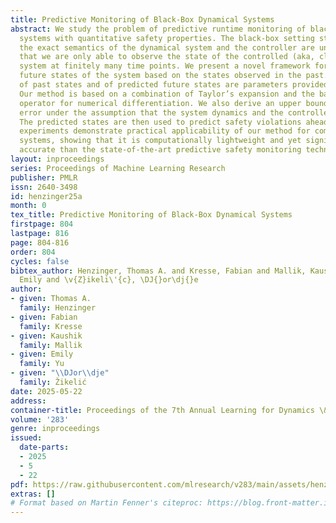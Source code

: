```yaml
---
title: Predictive Monitoring of Black-Box Dynamical Systems
abstract: We study the problem of predictive runtime monitoring of black-box dynamical
  systems with quantitative safety properties. The black-box setting stipulates that
  the exact semantics of the dynamical system and the controller are unknown, and
  that we are only able to observe the state of the controlled (aka, closed-loop)
  system at finitely many time points. We present a novel framework for predicting
  future states of the system based on the states observed in the past. The numbers
  of past states and of predicted future states are parameters provided by the user.
  Our method is based on a combination of Taylor’s expansion and the backward difference
  operator for numerical differentiation. We also derive an upper bound on the prediction
  error under the assumption that the system dynamics and the controller are smooth.
  The predicted states are then used to predict safety violations ahead in time. Our
  experiments demonstrate practical applicability of our method for complex black-box
  systems, showing that it is computationally lightweight and yet significantly more
  accurate than the state-of-the-art predictive safety monitoring techniques.
layout: inproceedings
series: Proceedings of Machine Learning Research
publisher: PMLR
issn: 2640-3498
id: henzinger25a
month: 0
tex_title: Predictive Monitoring of Black-Box Dynamical Systems
firstpage: 804
lastpage: 816
page: 804-816
order: 804
cycles: false
bibtex_author: Henzinger, Thomas A. and Kresse, Fabian and Mallik, Kaushik and Yu,
  Emily and \v{Z}ikeli\'{c}, \DJ{}or\dj{}e
author:
- given: Thomas A.
  family: Henzinger
- given: Fabian
  family: Kresse
- given: Kaushik
  family: Mallik
- given: Emily
  family: Yu
- given: "\\DJor\\dje"
  family: Žikelić
date: 2025-05-22
address:
container-title: Proceedings of the 7th Annual Learning for Dynamics \& Control Conference
volume: '283'
genre: inproceedings
issued:
  date-parts:
  - 2025
  - 5
  - 22
pdf: https://raw.githubusercontent.com/mlresearch/v283/main/assets/henzinger25a/henzinger25a.pdf
extras: []
# Format based on Martin Fenner's citeproc: https://blog.front-matter.io/posts/citeproc-yaml-for-bibliographies/
---
```

